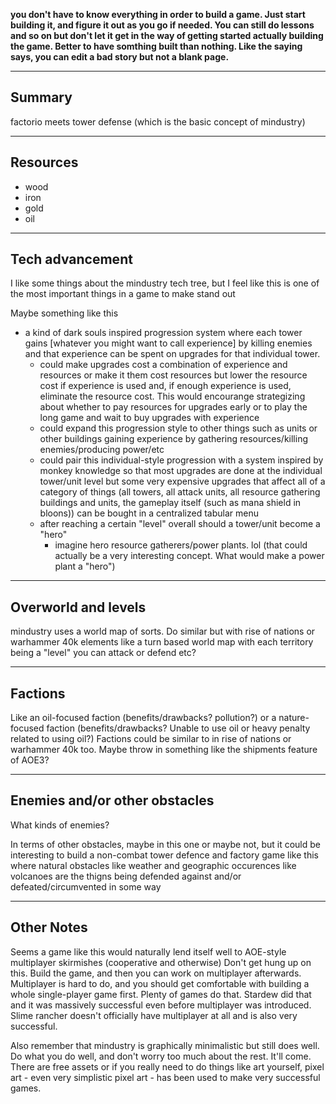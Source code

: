 **you don't have to know everything in order to build a game.
Just start building it, and figure it out as you go if needed.
You can still do lessons and so on but don't let it get in the
way of getting started actually building the game. Better to
have somthing built than nothing. Like the saying says, you can
edit a bad story but not a blank page.**

---
## Summary

factorio meets tower defense (which is the basic concept of mindustry)

---
## Resources

- wood
- iron
- gold
- oil

---
## Tech advancement

I like some things about the mindustry tech tree, but I feel like this is one of the most important things in a game to make stand out

Maybe something like this
- a kind of dark souls inspired progression system where each tower gains [whatever you might want to call experience] by killing enemies and that experience can be spent on upgrades for that individual tower.
  - could make upgrades cost a combination of experience and resources or make it them cost resources but lower the resource cost if experience is used and, if enough experience is used, eliminate the resource cost. This would encourange strategizing about whether to pay resources for upgrades early or to play the long game and wait to buy upgrades with experience
  - could expand this progression style to other things such as units or other buildings gaining experience by gathering resources/killing enemies/producing power/etc
  - could pair this individual-style progression with a system inspired by monkey knowledge so that most upgrades are done at the individual tower/unit level but some very expensive upgrades that affect all of a category of things (all towers, all attack units, all resource gathering buildings and units, the gameplay itself (such as mana shield in bloons)) can be bought in a centralized tabular menu
  - after reaching a certain "level" overall should a tower/unit become a "hero"
    - imagine hero resource gatherers/power plants. lol (that could actually be a very interesting concept. What would make a power plant a "hero")

---
## Overworld and levels

mindustry uses a world map of sorts. Do similar but with rise of nations or warhammer 40k elements like a turn based world map with each territory being a "level" you can attack or defend etc?

---
## Factions

Like an oil-focused faction (benefits/drawbacks? pollution?) or a nature-focused faction (benefits/drawbacks? Unable to use oil or heavy penalty related to using oil?)
Factions could be similar to in rise of nations or warhammer 40k too. Maybe throw in something like the shipments feature of AOE3?

---
## Enemies and/or other obstacles

What kinds of enemies?

In terms of other obstacles, maybe in this one or maybe not, but it could be interesting to build a non-combat tower defence and factory game like this where natural obstacles like weather and geographic occurences like volcanoes are the thigns being defended against and/or defeated/circumvented in some way

---
## Other Notes

Seems a game like this would naturally lend itself well to AOE-style multiplayer skirmishes (cooperative and otherwise)
Don't get hung up on this. Build the game, and then you can work on multiplayer afterwards. Multiplayer is hard to do, and you should get comfortable with building a whole single-player game first. Plenty of games do that. Stardew did that and it was massively successful even before multiplayer was introduced. Slime rancher doesn't officially have multiplayer at all and is also very successful.

Also remember that mindustry is graphically minimalistic but still does well. Do what you do well, and don't worry too much about the rest. It'll come. There are free assets or if you really need to do things like art yourself, pixel art - even very simplistic pixel art - has been used to make very successful games.

